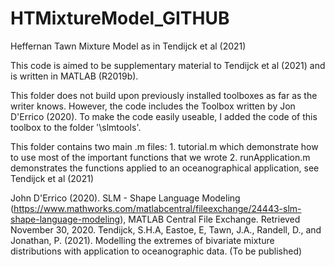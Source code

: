 # HTMixtureModel_GITHUB
 Heffernan Tawn Mixture Model as in Tendijck et al (2021)

This code is aimed to be supplementary material to Tendijck et al (2021) and is written in MATLAB (R2019b). 

This folder does not build upon previously installed toolboxes as far as the writer knows. However, the code includes the Toolbox written by Jon D'Errico (2020). To make the code easily useable, I added the code of this toolbox to the folder '\slmtools'.


This folder contains two main .m files:
	1. tutorial.m which demonstrate how to use most of the important functions that we wrote
	2. runApplication.m demonstrates the functions applied to an oceanographical application, see Tendijck et al (2021)


John D'Errico (2020). SLM - Shape Language Modeling (https://www.mathworks.com/matlabcentral/fileexchange/24443-slm-shape-language-modeling), MATLAB Central File Exchange. Retrieved November 30, 2020.
Tendijck, S.H.A, Eastoe, E, Tawn, J.A., Randell, D., and Jonathan, P. (2021). Modelling the extremes of bivariate mixture distributions with application to oceanographic data. (To be published)